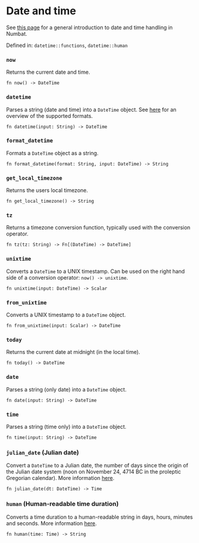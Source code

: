 # Date and time

See [this page](./date-and-time.md) for a general introduction to date and time handling in Numbat.

Defined in: `datetime::functions`, `datetime::human`

### `now`
Returns the current date and time.

```nbt
fn now() -> DateTime
```

### `datetime`
Parses a string (date and time) into a `DateTime` object. See [here](./date-and-time.md#date-time-formats) for an overview of the supported formats.

```nbt
fn datetime(input: String) -> DateTime
```

### `format_datetime`
Formats a `DateTime` object as a string.

```nbt
fn format_datetime(format: String, input: DateTime) -> String
```

### `get_local_timezone`
Returns the users local timezone.

```nbt
fn get_local_timezone() -> String
```

### `tz`
Returns a timezone conversion function, typically used with the conversion operator.

```nbt
fn tz(tz: String) -> Fn[(DateTime) -> DateTime]
```

### `unixtime`
Converts a `DateTime` to a UNIX timestamp. Can be used on the right hand side of a conversion operator: `now() -> unixtime`.

```nbt
fn unixtime(input: DateTime) -> Scalar
```

### `from_unixtime`
Converts a UNIX timestamp to a `DateTime` object.

```nbt
fn from_unixtime(input: Scalar) -> DateTime
```

### `today`
Returns the current date at midnight (in the local time).

```nbt
fn today() -> DateTime
```

### `date`
Parses a string (only date) into a `DateTime` object.

```nbt
fn date(input: String) -> DateTime
```

### `time`
Parses a string (time only) into a `DateTime` object.

```nbt
fn time(input: String) -> DateTime
```

### `julian_date` (Julian date)
Convert a `DateTime` to a Julian date, the number of days since the origin of the Julian date system (noon on November 24, 4714 BC in the proleptic Gregorian calendar).
More information [here](https://en.wikipedia.org/wiki/Julian_day).

```nbt
fn julian_date(dt: DateTime) -> Time
```

### `human` (Human-readable time duration)
Converts a time duration to a human-readable string in days, hours, minutes and seconds.
More information [here](https://numbat.dev/doc/date-and-time.html).

```nbt
fn human(time: Time) -> String
```

